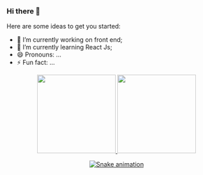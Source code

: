 ### Hi there 👋

Here are some ideas to get you started:

- 🔭 I’m currently working on front end;
- 🌱 I’m currently learning React Js;
- 😄 Pronouns: ...
- ⚡ Fun fact: ...
<div align="center">
  <a href="https://github.com/rafaballerini">
  <img height="180em" src="https://github-readme-stats.vercel.app/api?username=Pedroarthur1999&show_icons=true&theme=dracula&include_all_commits=true&count_private=true"/>
  <img height="180em" src="https://github-readme-stats.vercel.app/api/top-langs/?username=Pedroarthur1999&layout=compact&langs_count=7&theme=dracula"/>

![Snake animation](https://github.com/Pedroarthur1999/Pedroarthur1999/blob/output/github-contribution-grid-snake.svg)
</div>

